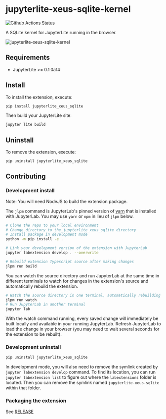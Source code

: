 # jupyterlite-xeus-sqlite-kernel

[![Github Actions Status](https://github.com/jupyterlite/xeus-sqlite-kernel/workflows/Build/badge.svg)](https://github.com/jupyterlite/xeus-sqlite-kernel/actions/workflows/build.yml)

A SQLite kernel for JupyterLite running in the browser.

![jupyterlite-xeus-sqlite-kernel](https://user-images.githubusercontent.com/591645/151932680-5e568933-6e95-44aa-b34d-ff5c4f877559.png)

## Requirements

- JupyterLite >= 0.1.0a14

## Install

To install the extension, execute:

```bash
pip install jupyterlite_xeus_sqlite
```

Then build your JupyterLite site:

```bash
jupyter lite build
```

## Uninstall

To remove the extension, execute:

```bash
pip uninstall jupyterlite_xeus_sqlite
```

## Contributing

### Development install

Note: You will need NodeJS to build the extension package.

The `jlpm` command is JupyterLab's pinned version of
[yarn](https://yarnpkg.com/) that is installed with JupyterLab. You may use
`yarn` or `npm` in lieu of `jlpm` below.

```bash
# Clone the repo to your local environment
# Change directory to the jupyterlite_xeus_sqlite directory
# Install package in development mode
python -m pip install -e .

# Link your development version of the extension with JupyterLab
jupyter labextension develop . --overwrite

# Rebuild extension Typescript source after making changes
jlpm run build
```

You can watch the source directory and run JupyterLab at the same time in different terminals to watch for changes in the extension's source and automatically rebuild the extension.

```bash
# Watch the source directory in one terminal, automatically rebuilding when needed
jlpm run watch
# Run JupyterLab in another terminal
jupyter lab
```

With the watch command running, every saved change will immediately be built locally and available in your running JupyterLab. Refresh JupyterLab to load the change in your browser (you may need to wait several seconds for the extension to be rebuilt).

### Development uninstall

```bash
pip uninstall jupyterlite_xeus_sqlite
```

In development mode, you will also need to remove the symlink created by `jupyter labextension develop`
command. To find its location, you can run `jupyter labextension list` to figure out where the `labextensions`
folder is located. Then you can remove the symlink named `jupyterlite-xeus-sqlite` within that folder.

### Packaging the extension

See [RELEASE](RELEASE.md)
